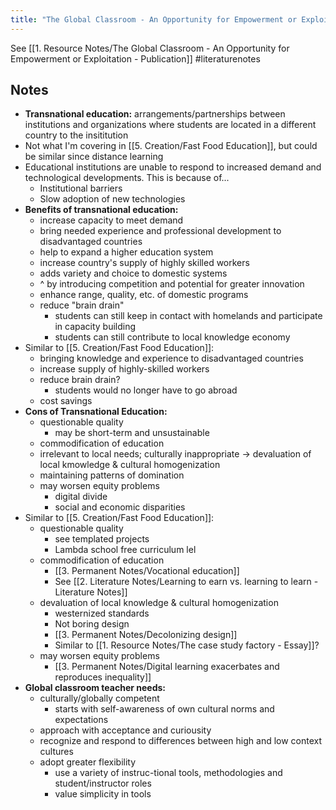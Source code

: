 ```yaml
---
title: "The Global Classroom - An Opportunity for Empowerment or Exploitation? - Literature Notes"
---
```

See [[1. Resource Notes/The Global Classroom - An Opportunity for Empowerment or Exploitation - Publication]]
#literaturenotes 
## Notes
+ **Transnational education:** arrangements/partnerships between institutions and organizations where students are located in a different country to the insititution
+ Not what I'm covering in [[5. Creation/Fast Food Education]], but could be similar since distance learning
+ Educational institutions are unable to respond to increased demand and technological developments. This is because of...
	+ Institutional barriers
	+ Slow adoption of new technologies
+ **Benefits of transnational education:**
	+ increase capacity to meet demand
	+ bring needed experience and professional development to disadvantaged countries
	+ help to expand a higher education system
	+ increase country's supply of highly skilled workers
	+ adds variety and choice to domestic systems
	+ ^ by introducing competition and potential for greater innovation
	+ enhance range, quality, etc. of domestic programs
	+ reduce "brain drain"
		+ students can still keep in contact with homelands and participate in capacity building
		+ students can still contribute to local knowledge economy
+ Similar to [[5. Creation/Fast Food Education]]:
	+ bringing knowledge and experience to disadvantaged countries
	+ increase supply of highly-skilled workers
	+ reduce brain drain?
		+ students would no longer have to go abroad 
	+ cost savings
+ **Cons of Transnational Education:**
	+ questionable quality
		+ may be short-term and unsustainable
	+ commodification of education
	+ irrelevant to local needs; culturally inappropriate -> devaluation of local kmowledge & cultural homogenization
	+ maintaining patterns of domination
	+ may worsen equity problems
		+ digital divide
		+ social and economic disparities
+ Similar to [[5. Creation/Fast Food Education]]:
	+ questionable quality 
		+ see templated projects
		+ Lambda school free curriculum lel
	+ commodification of education
		+ [[3. Permanent Notes/Vocational education]]
		+ See [[2. Literature Notes/Learning to earn vs. learning to learn - Literature Notes]]
	+ devaluation of local knowledge & cultural homogenization
		+ westernized standards
		+ Not boring design
		+ [[3. Permanent Notes/Decolonizing design]]
		+ Similar to [[1. Resource Notes/The case study factory - Essay]]?
	+ may worsen equity problems
		+ [[3. Permanent Notes/Digital learning exacerbates and reproduces inequality]]
+ **Global classroom teacher needs:**
	+ culturally/globally competent
		+ starts with self-awareness of own cultural norms and expectations
	+ approach with acceptance and curiousity
	+ recognize and respond to differences between high and low context cultures
	+ adopt greater flexibility
		+ use a variety of instruc-tional tools, methodologies and student/instructor roles
		+ value simplicity in tools